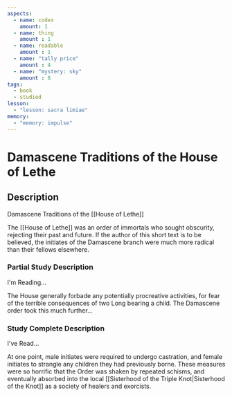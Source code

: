 ```yaml
---
aspects: 
  - name: codex
    amount: 1
  - name: thing
    amount : 1
  - name: readable
    amount : 1
  - name: "tally price"
    amount : 4
  - name: "mystery: sky"
    amount : 8
tags:
  - book
  - studied
lesson:
  - "lesson: sacra limiae"
memory:
  - "memory: impulse"
---
```


# Damascene Traditions of the House of Lethe

## Description
Damascene Traditions of the [[House of Lethe]]

The [[House of Lethe]] was an order of immortals who sought obscurity, rejecting their past and future. If the author of this short text is to be believed, the initiates of the Damascene branch were much more radical than their fellows elsewhere.
### Partial Study Description
I'm Reading...

The House generally forbade any potentially procreative activities, for fear of the terrible consequences of two Long bearing a child. The Damascene order took this much further…
### Study Complete Description
I've Read...

At one point, male initiates were required to undergo castration, and female initiates to strangle any children they had previously borne. These measures were so horrific that the Order was shaken by repeated schisms, and eventually absorbed into the local [[Sisterhood of the Triple Knot|Sisterhood of the Knot]] as a society of healers and exorcists.